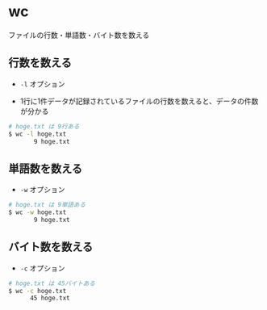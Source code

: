 # wc

ファイルの行数・単語数・バイト数を数える

## 行数を数える

- `-l` オプション

- 1行に1件データが記録されているファイルの行数を数えると、データの件数が分かる

```bash
# hoge.txt は 9行ある
$ wc -l hoge.txt
       9 hoge.txt
```

## 単語数を数える

- `-w` オプション

```bash
# hoge.txt は 9単語ある
$ wc -w hoge.txt
       9 hoge.txt
```

## バイト数を数える

- `-c` オプション

```bash
# hoge.txt は 45バイトある
$ wc -c hoge.txt
      45 hoge.txt
```

